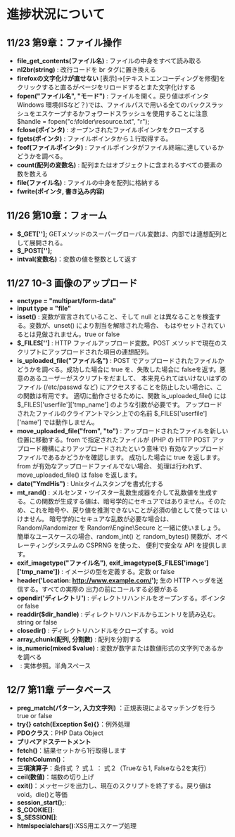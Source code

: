 # 進捗状況について
## 11/23 第9章：ファイル操作
* **file_get_contents(ファイル名)** : ファイルの中身をすべて読み取る
* **nl2br(string)** : 改行コードを br タグに置き換える 
* **firefoxの文字化けが直せない** [表示]→[テキストエンコーディングを修復]をクリックすると直るがページをリロードするとまた文字化けする
* **fopen("ファイル名", "モード")** : ファイルを開く。戻り値はポインタ  
    Windows 環境(IISなど？)では、ファイルパスで用いる全てのバックスラッシュをエスケープするかフォワードスラッシュを使用することに注意
    $handle = fopen("c:\\folder\\resource.txt", "r");
* **fclose(ポインタ)** : オープンされたファイルポインタをクローズする
* **fgets(ポインタ)** : ファイルポインタから１行取得する。
* **feof(ファイルポインタ)** : ファイルポインタがファイル終端に達しているかどうかを調べる。
* **count(配列の変数名)** :  配列またはオブジェクトに含まれるすべての要素の数を数える
* **file(ファイル名)** : ファイルの中身を配列に格納する
* **fwrite(ポインタ, 書き込み内容)**

## 11/26 第10章：フォーム
* **$_GET[''];**
GETメソッドのスーパーグローバル変数は、内部では連想配列として展開される。
* **$_POST[''];**
* **intval(変数名)**：変数の値を整数として返す

## 11/27 10-3 画像のアップロード
* **enctype = "multipart/form-data"**
* **input type = "file"**
* **isset()** : 変数が宣言されていること、そして null とは異なることを検査する。変数が、unset() により割当を解除された場合、 もはやセットされているとは見做されません。true or false
* **$_FILES['']** : HTTP ファイルアップロード変数。POST メソッドで現在のスクリプトにアップロードされた項目の連想配列。
* **is_uploaded_file("ファイル名")** : POST でアップロードされたファイルかどうかを調べる。成功した場合に true を、失敗した場合に falseを返す。悪意のあるユーザーがスクリプトをだまして、 本来見られてはいけないはずのファイル (/etc/passwd など) にアクセスすることを防止したい場合に、この関数は有用です。
適切に動作させるために、関数 is_uploaded_file() には $_FILES['userfile']['tmp_name'] のような引数が必要です。 アップロードされたファイルのクライアントマシン上での名前 $_FILES['userfile']['name'] では動作しません。
* **move_uploaded_file("from", "to")** : アップロードされたファイルを新しい位置に移動する。from で指定されたファイルが (PHP の HTTP POST アップロード機構によりアップロードされたという意味で) 有効なアップロードファイルであるかどうかを確認します。 成功した場合に true を返します。from が有効なアップロードファイルでない場合、 処理は行われず、move_uploaded_file() は false を返します。
* **date("YmdHis")** : Unixタイムスタンプを書式化する
* **mt_rand()** : メルセンヌ・ツイスター乱数生成器を介して乱数値を生成する。この関数が生成する値は、暗号学的にセキュアではありません。そのため、これを暗号や、戻り値を推測できないことが必須の値として使っては いけません。
暗号学的にセキュアな乱数が必要な場合は、Random\Randomizer を Random\Engine\Secure と一緒に使いましょう。簡単なユースケースの場合、random_int() と random_bytes() 関数が、オペレーティングシステムの CSPRNG を使った、 便利で安全な API を提供します。
* **exif_imagetype("ファイル名")**, **exif_imagetype($_FILES['image']['tmp_name'])** : イメージの型を定義する。定数 or false
* **header('Location: http://www.example.com/');** 生の HTTP ヘッダを送信する。すべての実際の 出力の前にコールする必要がある
* **opendir('ディレクトリ')** : ディレクトリハンドルをオープンする。ポインタ or false
* **readdir($dir_handle)** : ディレクトリハンドルからエントリを読み込む。string or false
* **closedir()** : ディレクトリハンドルをクローズする。void
* **array_chunk(配列, 分割数)** : 配列を分割する
* **is_numeric(mixed $value)** : 変数が数字または数値形式の文字列であるかを調べる
* **&nbsp;** : 実体参照。半角スペース

## 12/7 第11章 データベース
* **preg_match(パターン, 入力文字列)** ：正規表現によるマッチングを行う true or false
* **try{} catch(Exception $e){}**：例外処理
* **PDOクラス**：PHP Data Object
* **プリペアドステートメント**
* **fetch()**：結果セットから1行取得します
* **fetchColumn()**：
* **三項演算子**：条件式 ？ 式１ ： 式２（Trueなら1, Falseなら2を実行）
* **ceil(数値)**：端数の切り上げ
* **exit()**：メッセージを出力し、現在のスクリプトを終了する。戻り値はvoid。die()と等価
* **session_start();**: 
* **$_COOKIE[]**: 
* **$_SESSION[]**: 
* **htmlspecialchars()**:XSS用エスケープ処理